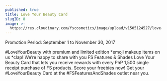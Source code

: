 ```yaml
---
published: true
title: Love Your Beauty Card
slugID: 8
image: >-
  https://res.cloudinary.com/fscosmetics/image/upload/v1505124527/love-your-beauty-card.jpg
---
```

Promotion Period: September 1 to November 30, 2017

#LoveYourBeauty with premium and limited edition *emoji makeup items on us *clap!  We’re happy to share with you FS Features & Shades Love Your Beauty Card that lets you receive rewards with every PhP 1,500 single receipt purchase of FS products.  Score your freebies now!  Get your #LoveYourBeauty Card at the #FSFeaturesAndShades outlet near you.  
